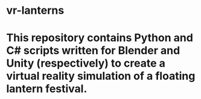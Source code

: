 # vr-lanterns

# This repository contains Python and C# scripts written for Blender and Unity (respectively) to create a virtual reality simulation of a floating lantern festival.
